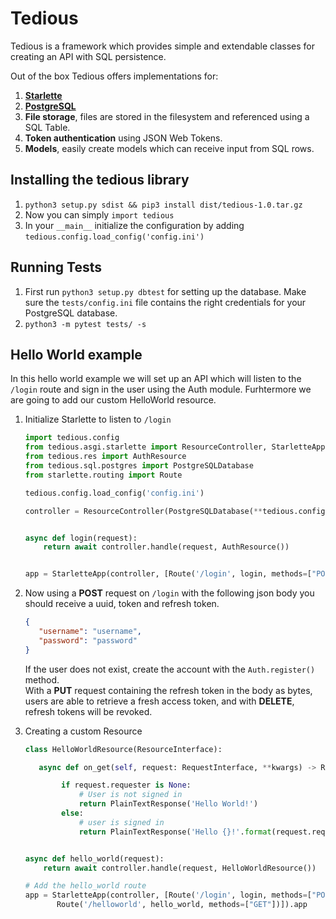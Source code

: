 # Tedious
Tedious is a framework which provides simple and extendable classes for creating an API with SQL persistence.

Out of the box Tedious offers implementations for:
1. **[Starlette](https://www.starlette.io/)**
2. **[PostgreSQL](https://www.postgresql.org/)**
3. **File storage**, files are stored in the filesystem and referenced using a SQL Table.
4. **Token authentication** using JSON Web Tokens.
5. **Models**, easily create models which can receive input from SQL rows.

## Installing the tedious library
1. `python3 setup.py sdist && pip3 install dist/tedious-1.0.tar.gz`
2. Now you can simply `import tedious`
3. In your `__main__` initialize the configuration by adding `tedious.config.load_config('config.ini')`

## Running Tests
1. First run `python3 setup.py dbtest` for setting up the database.
Make sure the `tests/config.ini` file contains the right credentials for your PostgreSQL database.
2. `python3 -m pytest tests/ -s`

## Hello World example
In this hello world example we will set up an API which will listen to the `/login` route and sign in the user using the Auth module.
Furhtermore we are going to add our custom HelloWorld resource.

1. Initialize Starlette to listen to `/login`
    ```python
    import tedious.config
    from tedious.asgi.starlette import ResourceController, StarletteApp
    from tedious.res import AuthResource
    from tedious.sql.postgres import PostgreSQLDatabase
    from starlette.routing import Route
    
    tedious.config.load_config('config.ini')
    
    controller = ResourceController(PostgreSQLDatabase(**tedious.config.CONFIG["DB_CREDENTIALS"]))
    
    
    async def login(request):
        return await controller.handle(request, AuthResource())
    
    
    app = StarletteApp(controller, [Route('/login', login, methods=["POST", "PUT", "DELETE"])]).app
    ```

2. Now using a **POST** request on `/login` with the following json body you should receive a uuid, token and refresh token.
    ```json
    {
       "username": "username",
       "password": "password"
    }
    ```
    If the user does not exist, create the account with the `Auth.register()` method.  
    With a **PUT** request containing the refresh token in the body as bytes, users are able to retrieve a fresh access token, and with **DELETE**, refresh tokens will be revoked.
    
3. Creating a custom Resource
    ```python
   class HelloWorldResource(ResourceInterface):

       async def on_get(self, request: RequestInterface, **kwargs) -> ResponseInterface:
    
            if request.requester is None:
                # User is not signed in
                return PlainTextResponse('Hello World!')
            else:
                # user is signed in
                return PlainTextResponse('Hello {}!'.format(request.requester.uuid))


    async def hello_world(request):
        return await controller.handle(request, HelloWorldResource())

   # Add the hello_world route
   app = StarletteApp(controller, [Route('/login', login, methods=["POST", "PUT", "DELETE"]), 
           Route('/helloworld', hello_world, methods=["GET"])]).app
    ```

